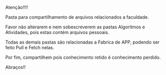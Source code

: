 Atenção!!!!

Pasta para compartilhamento de arquivos relacionados a faculdade.

Favor não alterarem e nem sobescreverem as pastas Algoritmos e Atividades, pois estas contém arquivos pessoais.

Todas as demais pastas são relacionadas a Fabrica de APP, podendo ser feito Pull e Fetch nelas.

Por fim, compartilhem pois conhecimento retido é conhecimento perdido.

Abraços!!
